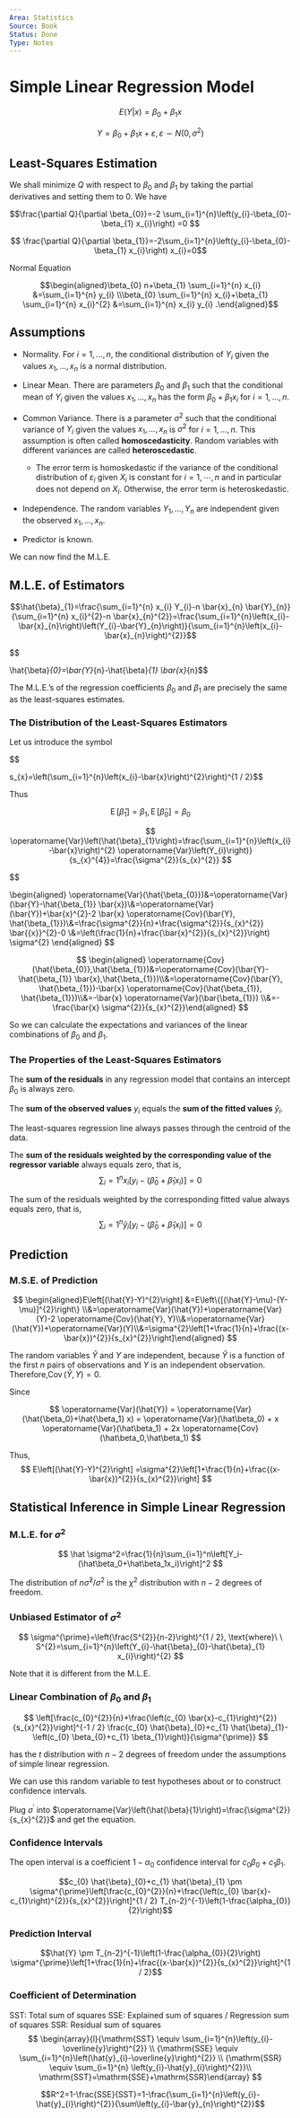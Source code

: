 ```yaml
---
Area: Statistics
Source: Book
Status: Done
Type: Notes
---
```



# Simple Linear Regression Model

$$E(Y |x) = \beta_0 + \beta_1x$$

$$Y=\beta_0+\beta_1x+\varepsilon,\varepsilon\sim N(0,\sigma^2)$$

## Least-Squares Estimation

We shall minimize $Q$ with respect to $\beta_0$ and $\beta_1$ by taking the partial derivatives and setting them to 0. We have

$$\frac{\partial Q}{\partial \beta_{0}}=-2 \sum_{i=1}^{n}\left(y_{i}-\beta_{0}-\beta_{1} x_{i}\right) =0 $$

$$ \frac{\partial Q}{\partial \beta_{1}}=-2\sum_{i=1}^{n}\left(y_{i}-\beta_{0}-\beta_{1} x_{i}\right) x_{i}=0$$

Normal Equation

$$\begin{aligned}\beta_{0} n+\beta_{1} \sum_{i=1}^{n} x_{i} &=\sum_{i=1}^{n} y_{i} \\\beta_{0} \sum_{i=1}^{n} x_{i}+\beta_{1} \sum_{i=1}^{n} x_{i}^{2} &=\sum_{i=1}^{n} x_{i} y_{i} .\end{aligned}$$



## Assumptions

-   Normality. For $i = 1, . . . , n,$ the conditional distribution of $Y_i$ given the values $x_1, . . . , x_n$ is a normal distribution.

-   Linear Mean. There are parameters $\beta_0$ and $\beta_1$ such that the conditional mean of $Y_i$ given the values $x_1, . . . , x_n$ has the form $\beta_0 + \beta_1x_i$ for $i = 1, . . . , n$.

-   Common Variance. There is a parameter $\sigma^2$ such that the conditional variance of $Y_i$ given the values $x_1, . . . , x_n$ is $\sigma^2$ for $i = 1, . . . , n.$ This assumption is often called **homoscedasticity**. Random variables with different variances are called **heteroscedastic**.
    -   The error term is homoskedastic if the variance of the conditional distribution of $\varepsilon_i$ given $X_i$ is constant for $i = 1,\cdots, n$ and in particular does not depend on $X_i$. Otherwise, the error term is heteroskedastic.
-   Independence. The random variables $Y_1, . . . , Y_n$ are independent given the observed $x_1, . . . , x_n$.
-   Predictor is known.

We can now find the M.L.E.

## M.L.E. of Estimators

$$\hat{\beta}_{1}=\frac{\sum_{i=1}^{n} x_{i} Y_{i}-n \bar{x}_{n} \bar{Y}_{n}}{\sum_{i=1}^{n} x_{i}^{2}-n \bar{x}_{n}^{2}}=\frac{\sum_{i=1}^{n}\left(x_{i}-\bar{x}_{n}\right)\left(Y_{i}-\bar{Y}_{n}\right)}{\sum_{i=1}^{n}\left(x_{i}-\bar{x}_{n}\right)^{2}}$$

$$

\hat{\beta}_{0}=\bar{Y}_{n}-\hat{\beta}_{1} \bar{x}_{n}$$

The M.L.E.’s of the regression coefficients $\beta_0$ and $\beta_1$ are precisely the same as the least-squares estimates.

### The Distribution of the Least-Squares Estimators

Let us introduce the symbol

$$

s_{x}=\left(\sum_{i=1}^{n}\left(x_{i}-\bar{x}\right)^{2}\right)^{1 / 2}$$

Thus

$$
\operatorname{E}[\hat\beta_1]=\beta_1,\operatorname{E}[\hat\beta_0]=\beta_0
$$

$$
\operatorname{Var}\left(\hat{\beta}_{1}\right)=\frac{\sum_{i=1}^{n}\left(x_{i}-\bar{x}\right)^{2} \operatorname{Var}\left(Y_{i}\right)}{s_{x}^{4}}=\frac{\sigma^{2}}{s_{x}^{2}}
$$

$$
  
\begin{aligned} \operatorname{Var}(\hat{\beta_{0}})&=\operatorname{Var}(\bar{Y}-\hat{\beta_{1}} \bar{x})\\&=\operatorname{Var}(\bar{Y})+\bar{x}^{2}-2 \bar{x} \operatorname{Cov}(\bar{Y}, \hat{\beta_{1}})\\&=\frac{\sigma^{2}}{n}+\frac{\sigma^{2}}{s_{x}^{2}} \bar{{x}}^{2}-0 \\&=\left(\frac{1}{n}+\frac{\bar{x}^{2}}{s_{x}^{2}}\right) \sigma^{2} \end{aligned}
$$


$$
\begin{aligned} \operatorname{Cov}(\hat{\beta_{0}},\hat{\beta_{1}})&=\operatorname{Cov}(\bar{Y}-\hat{\beta_{1}} \bar{x},\hat{\beta_{1}})\\&=\operatorname{Cov}(\bar{Y}, \hat{\beta_{1}})-\bar{x} \operatorname{Cov}(\hat{\beta_{1}}, \hat{\beta_{1}})\\&=-\bar{x} \operatorname{Var}(\bar{\beta_{1}}) \\&=-\frac{\bar{x} \sigma^{2}}{s_{x}^{2}}\end{aligned}
$$

So we can calculate the expectations and variances of the linear combinations of $\beta_0$ and $\beta_1$.

### The Properties of the Least-Squares Estimators

The **sum of the residuals** in any regression model that contains an intercept  $\beta_0$ is always zero.

The **sum of the observed values** $y_i$ equals the **sum of the fitted values** $\hat y_i$. 

The least-squares regression line always passes through the centroid of the data. 

The **sum of the residuals weighted by the corresponding value of the regressor variable** always equals zero, that is,
$$
\sum_i=1 ^n x_i\left[y_i-(\hat\beta_0+\hat\beta_1x_i)\right]=0
$$

The sum of the residuals weighted by the corresponding fitted value always equals zero, that is, 
$$
\sum_i=1 ^n \hat y_i\left[y_i-(\hat\beta_0+\hat\beta_1x_i)\right]=0
$$


## Prediction

### M.S.E. of Prediction

$$
\begin{aligned}E\left[(\hat{Y}-Y)^{2}\right] &=E\left\{[(\hat{Y}-\mu)-(Y-\mu)]^{2}\right\} \\&=\operatorname{Var}(\hat{Y})+\operatorname{Var}(Y)-2 \operatorname{Cov}(\hat{Y}, Y)\\&=\operatorname{Var}(\hat{Y})+\operatorname{Var}(Y)\\&=\sigma^{2}\left[1+\frac{1}{n}+\frac{(x-\bar{x})^{2}}{s_{x}^{2}}\right]\end{aligned}
$$

The random variables $\hat Y$ and $Y$ are independent, because $\hat Y$ is a function of the first $n$ pairs of observations and $Y$ is an independent observation. Therefore,$\operatorname{Cov}(\hat{Y}, Y)=0$.

Since

$$
\operatorname{Var}(\hat{Y}) = \operatorname{Var}(\hat{\beta_0}+\hat{\beta_1} x) = \operatorname{Var}(\hat\beta_0) + x \operatorname{Var}(\hat\beta_1) + 2x \operatorname{Cov}(\hat\beta_0,\hat\beta_1)
$$

Thus,
$$
E\left[(\hat{Y}-Y)^{2}\right] =\sigma^{2}\left[1+\frac{1}{n}+\frac{(x-\bar{x})^{2}}{s_{x}^{2}}\right]
$$





## Statistical Inference in Simple Linear Regression

### M.L.E. for $\sigma^2$

$$
\hat \sigma^2=\frac{1}{n}\sum_{i=1}^n\left[Y_i-(\hat\beta_0+\hat\beta_1x_i)\right]^2
$$

The distribution of $n\hat\sigma^2/\sigma^2$ is the $\chi^2$ distribution with $n-2$ degrees of freedom.

### Unbiased Estimator of $\sigma^2$

$$ 
\sigma^{\prime}=\left(\frac{S^{2}}{n-2}\right)^{1 / 2}, \text{where}\ \ S^{2}=\sum_{i=1}^{n}\left(Y_{i}-\hat{\beta}_{0}-\hat{\beta}_{1} x_{i}\right)^{2}
$$

Note that it is different from the M.L.E.

### Linear Combination of $\beta_0$ and $\beta_1$

$$
\left[\frac{c_{0}^{2}}{n}+\frac{\left(c_{0} \bar{x}-c_{1}\right)^{2}}{s_{x}^{2}}\right]^{-1 / 2} \frac{c_{0} \hat{\beta}_{0}+c_{1} \hat{\beta}_{1}-\left(c_{0} \beta_{0}+c_{1} \beta_{1}\right)}{\sigma^{\prime}}
$$

has the $t$ distribution with $n-2$ degrees of freedom under the assumptions of simple linear regression.

We can use this random variable to test hypotheses about or to construct confidence intervals.

Plug $\sigma^{\prime}$ into $\operatorname{Var}\left(\hat{\beta}{1}\right)=\frac{\sigma^{2}}{s_{x}^{2}}$ and get the equation.

### Confidence Intervals

The open interval is a coefficient $1-\alpha_0$ confidence interval for $c_0\beta_0+c_1\beta_1$.

$$c_{0} \hat{\beta}_{0}+c_{1} \hat{\beta}_{1} \pm \sigma^{\prime}\left[\frac{c_{0}^{2}}{n}+\frac{\left(c_{0} \bar{x}-c_{1}\right)^{2}}{s_{x}^{2}}\right]^{1 / 2} T_{n-2}^{-1}\left(1-\frac{\alpha_{0}}{2}\right)$$

### Prediction Interval

$$\hat{Y} \pm T_{n-2}^{-1}\left(1-\frac{\alpha_{0}}{2}\right) \sigma^{\prime}\left[1+\frac{1}{n}+\frac{(x-\bar{x})^{2}}{s_{x}^{2}}\right]^{1 / 2}$$

### Coefficient of Determination

SST: Total sum of squares
SSE: Explained sum of squares / Regression sum of squares
SSR: Residual sum of squares
$$
\begin{array}{l}{\mathrm{SST} \equiv \sum_{i=1}^{n}\left(y_{i}-\overline{y}\right)^{2}} \\ {\mathrm{SSE} \equiv \sum_{i=1}^{n}\left(\hat{y}_{i}-\overline{y}\right)^{2}} \\ {\mathrm{SSR} \equiv \sum_{i=1}^{n} \left(y_{i}-\hat{y}_{i}\right)^{2}}\\ \mathrm{SST}=\mathrm{SSE}+\mathrm{SSR}\end{array}
$$


$$R^2=1-\frac{SSE}{SST}=1-\frac{\sum_{i=1}^{n}\left(y_{i}-\hat{y}_{i}\right)^{2}}{\sum\left(y_{i}-\bar{y}_{n}\right)^{2}}$$